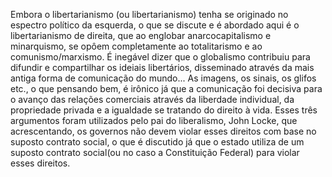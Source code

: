 Embora o libertarianismo (ou libertarianismo) tenha se originado no espectro político da esquerda, o que se discute e é abordado aqui é o libertarianismo de direita, que
ao englobar anarcocapitalismo e minarquismo, se opôem completamente ao totalitarismo e ao comunismo/marxismo.
É inegável dizer que o globalismo contribuiu para difundir e compartilhar os ideiais libertários, disseminado através da mais antiga forma de comunicação do mundo... As imagens, 
os sinais, os glifos etc., o que pensando bem, é irônico já que a comunicação foi decisiva para o avanço das relações comerciais através da liberdade individual, da propriedade 
privada e a igualdade se tratando do direito à vida. Esses três argumentos foram utilizados pelo pai do liberalismo, John Locke, que acrescentando, os governos não devem violar 
esses direitos com base no suposto contrato social, o que é discutido já que o estado utiliza de um suposto contrato social(ou no caso a Constituição Federal) para violar esses direitos.
